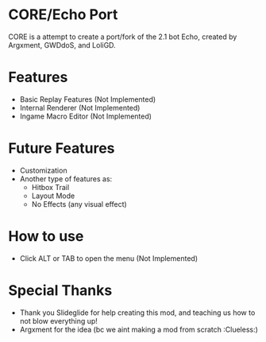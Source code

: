 # CORE/Echo Port

<cl>CORE</c> is a attempt to create a port/fork of the 2.1 bot <cg>Echo</c>, created by Argxment, GWDdoS, and LoliGD.

# Features

 * Basic Replay Features (Not Implemented)
 * Internal Renderer (Not Implemented)
 * Ingame Macro Editor (Not Implemented)

# Future Features
 * Customization
 * Another type of features as:
    - Hitbox Trail
    - Layout Mode
    - No Effects (any visual effect)

# How to use

* Click ALT or TAB to open the menu (Not Implemented)

# Special Thanks

* Thank you Slideglide for help creating this mod, and teaching us how to not blow everything up!
* Argxment for the idea (bc we aint making a mod from scratch :Clueless:)
